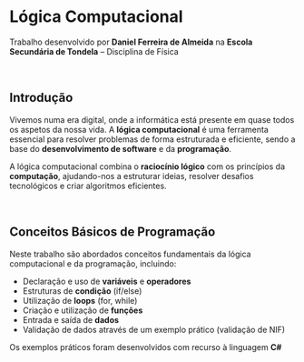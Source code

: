 # Lógica Computacional
Trabalho desenvolvido por **Daniel Ferreira de Almeida** na **Escola Secundária de Tondela** – Disciplina de Física

<br>

## Introdução
Vivemos numa era digital, onde a informática está presente em quase todos os aspetos da nossa vida. A **lógica computacional** é uma ferramenta essencial para resolver problemas de forma estruturada e eficiente, sendo a base do **desenvolvimento de software** e da **programação**.

A lógica computacional combina o **raciocínio lógico** com os princípios da **computação**, ajudando-nos a estruturar ideias, resolver desafios tecnológicos e criar algoritmos eficientes.

<br>

## Conceitos Básicos de Programação
Neste trabalho são abordados conceitos fundamentais da lógica computacional e da programação, incluindo:

- Declaração e uso de **variáveis** e **operadores**
- Estruturas de **condição** (if/else)
- Utilização de **loops** (for, while)
- Criação e utilização de **funções**
- Entrada e saída de **dados**
- Validação de dados através de um exemplo prático (validação de NIF)

Os exemplos práticos foram desenvolvidos com recurso à linguagem **C#**
